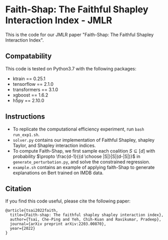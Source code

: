 # Faith-Shap: The Faithful Shapley Interaction Index - JMLR
This is the code for our JMLR paper "Faith-Shap: The Faithful Shapley Interaction Index". 

## Compatability

This code is tested on Python3.7 with the following packages:

* ktrain == 0.25.1
* tensorflow == 2.1.0
* transformers == 3.1.0
* xgboost == 1.6.2
* h5py == 2.10.0

## Instructions
* To replicate the computational efficiency experiment, run `bash run_exp1.sh`.
* `solver.py` contains our implementation of Faithful Shapley, shapley Taylor, and Shapley interaction indices. 
* To compute Faith-Shap, we first sample each coalition $S \subseteq [d]$ with probability $\propto \frac{d-1}{{d \choose |S|}|S|(d-|S|)}$ in `generate_perturbation.py`, and solve the constrained regression.
* `example.sh` contains an example of applying faith-Shap to generate explanations on Bert trained on IMDB data.


## Citation

If you find this code useful, please cite the following paper:

```
@article{tsai2022faith,
  title={Faith-shap: The faithful shapley shapley interaction index},
  author={Tsai, Che-Ping and Yeh, Chih-Kuan and Ravikumar, Pradeep},
  journal={arXiv preprint arXiv:2203.00870},
  year={2022}
}
```
